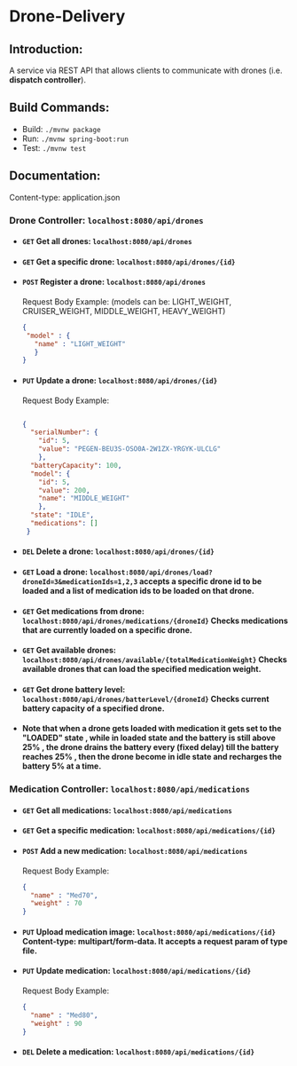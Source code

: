 # Drone-Delivery

## Introduction:
A service via REST API that allows clients to communicate with drones (i.e. **dispatch controller**).

## Build Commands:
  * Build: `./mvnw package`
  * Run: `./mvnw spring-boot:run`
  * Test: `./mvnw test`
## Documentation:
Content-type: application.json
### Drone Controller: `localhost:8080/api/drones`
   * #### `GET` Get all drones: `localhost:8080/api/drones`
   * #### `GET` Get a specific drone: `localhost:8080/api/drones/{id}`
   * #### `POST` Register a drone: `localhost:8080/api/drones`
       Request Body Example: (models can be: LIGHT_WEIGHT, CRUISER_WEIGHT, MIDDLE_WEIGHT, HEAVY_WEIGHT)
       ```JSON
      {
        "model" : {
          "name" : "LIGHT_WEIGHT"
          }
      }
       ```
   * #### `PUT` Update a drone: `localhost:8080/api/drones/{id}`
       Request Body Example:
       ```JSON
       
       {
         "serialNumber": {
           "id": 5,
           "value": "PEGEN-BEU3S-OSO0A-2W1ZX-YRGYK-ULCLG"
           },
         "batteryCapacity": 100,
         "model": {
           "id": 5,
           "value": 200,
           "name": "MIDDLE_WEIGHT"
           },
         "state": "IDLE",
         "medications": []
        }
      ```
   * #### `DEL` Delete a drone: `localhost:8080/api/drones/{id}`
   * #### `GET` Load a drone: `localhost:8080/api/drones/load?droneId=3&medicationIds=1,2,3` accepts a specific drone id to be loaded and a list of medication ids to be loaded on that drone.
   * #### `GET` Get medications from drone: `localhost:8080/api/drones/medications/{droneId}` Checks medications that are currently loaded on a specific drone.
   * #### `GET` Get available drones: `localhost:8080/api/drones/available/{totalMedicationWeight}` Checks available drones that can load the specified medication weight.
   * #### `GET` Get drone battery level: `localhost:8080/api/drones/batterLevel/{droneId}` Checks current battery capacity of a specified drone.
   * #### Note that when a drone gets loaded with medication it gets set to the "LOADED" state , while in loaded state and the battery is still above 25% , the drone drains the battery every (fixed delay) till the battery reaches 25% , then the drone become in idle state and recharges the battery 5% at a time.

### Medication Controller: `localhost:8080/api/medications`
  * #### `GET` Get all medications: `localhost:8080/api/medications`
  * #### `GET` Get a specific medication: `localhost:8080/api/medications/{id}`
  * #### `POST` Add a new medication: `localhost:8080/api/medications`
    Request Body Example:
    ```JSON
    {
      "name" : "Med70",
      "weight" : 70
    }
    ```
  * #### `PUT` Upload medication image: `localhost:8080/api/medications/{id}` Content-type: multipart/form-data. It accepts a request param of type file.
  * #### `PUT` Update medication: `localhost:8080/api/medications/{id}`
    Request Body Example:
    ```JSON
    {
      "name" : "Med80",
      "weight" : 90
    }
    ```
  * #### `DEL` Delete a medication: `localhost:8080/api/medications/{id}`
